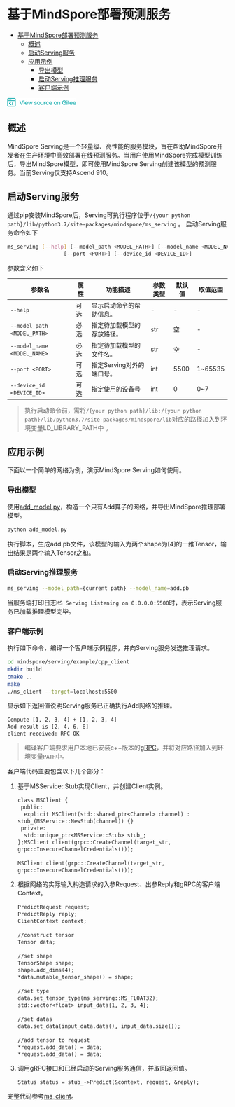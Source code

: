 # 基于MindSpore部署预测服务


<!-- TOC -->
- [基于MindSpore部署预测服务](#基于mindspore部署预测服务)
	- [概述](#概述)
	- [启动Serving服务](#启动serving服务)
	- [应用示例](#应用示例)
		- [导出模型](#导出模型)
		- [启动Serving推理服务](#启动serving推理服务)
		- [客户端示例](#客户端示例)

<!-- /TOC -->
<a href="https://gitee.com/mindspore/docs/blob/master/tutorials/source_zh_cn/advanced_use/serving.md" target="_blank"><img src="../_static/logo_source.png"></a>


## 概述

MindSpore Serving是一个轻量级、高性能的服务模块，旨在帮助MindSpore开发者在生产环境中高效部署在线预测服务。当用户使用MindSpore完成模型训练后，导出MindSpore模型，即可使用MindSpore Serving创建该模型的预测服务。当前Serving仅支持Ascend 910。


## 启动Serving服务
通过pip安装MindSpore后，Serving可执行程序位于`/{your python path}/lib/python3.7/site-packages/mindspore/ms_serving` 。
启动Serving服务命令如下
```bash
ms_serving [--help] [--model_path <MODEL_PATH>] [--model_name <MODEL_NAME>]
                  [--port <PORT>] [--device_id <DEVICE_ID>]
```
参数含义如下

|参数名|属性|功能描述|参数类型|默认值|取值范围|
|---|---|---|---|---|---|
|`--help`|可选|显示启动命令的帮助信息。|-|-|-|
|`--model_path <MODEL_PATH>`|必选|指定待加载模型的存放路径。|str|空|-|
|`--model_name <MODEL_NAME>`|必选|指定待加载模型的文件名。|str|空|-|
|`--port <PORT>`|可选|指定Serving对外的端口号。|int|5500|1~65535|
|`--device_id <DEVICE_ID>`|可选|指定使用的设备号|int|0|0~7|

 > 执行启动命令前，需将`/{your python path}/lib:/{your python path}/lib/python3.7/site-packages/mindspore/lib`对应的路径加入到环境变量LD_LIBRARY_PATH中 。

## 应用示例
下面以一个简单的网络为例，演示MindSpore Serving如何使用。

### 导出模型
使用[add_model.py](https://gitee.com/mindspore/mindspore/blob/master/serving/example/export_model/add_model.py)，构造一个只有Add算子的网络，并导出MindSpore推理部署模型。

```python
python add_model.py
```
执行脚本，生成add.pb文件，该模型的输入为两个shape为[4]的一维Tensor，输出结果是两个输入Tensor之和。

### 启动Serving推理服务
```bash
ms_serving --model_path={current path} --model_name=add.pb
```
当服务端打印日志`MS Serving Listening on 0.0.0.0:5500`时，表示Serving服务已加载推理模型完毕。

### 客户端示例
执行如下命令，编译一个客户端示例程序，并向Serving服务发送推理请求。
```bash
cd mindspore/serving/example/cpp_client
mkdir build
cmake ..
make
./ms_client --target=localhost:5500
```
显示如下返回值说明Serving服务已正确执行Add网络的推理。
```
Compute [1, 2, 3, 4] + [1, 2, 3, 4]
Add result is [2, 4, 6, 8]
client received: RPC OK
```
 > 编译客户端要求用户本地已安装c++版本的[gRPC](https://gRPC.io)，并将对应路径加入到环境变量`PATH`中。

客户端代码主要包含以下几个部分：

1. 基于MSService::Stub实现Client，并创建Client实例。
    ```
    class MSClient {
     public:
      explicit MSClient(std::shared_ptr<Channel> channel) :  stub_(MSService::NewStub(channel)) {}
     private:
      std::unique_ptr<MSService::Stub> stub_;
    };MSClient client(grpc::CreateChannel(target_str, grpc::InsecureChannelCredentials()));
    
    MSClient client(grpc::CreateChannel(target_str, grpc::InsecureChannelCredentials()));
    
    ```
2. 根据网络的实际输入构造请求的入参Request、出参Reply和gRPC的客户端Context。
    ```
    PredictRequest request;
    PredictReply reply;
    ClientContext context;
    
    //construct tensor
    Tensor data;
    
    //set shape
    TensorShape shape;
    shape.add_dims(4);
    *data.mutable_tensor_shape() = shape;
    
    //set type
    data.set_tensor_type(ms_serving::MS_FLOAT32);
    std::vector<float> input_data{1, 2, 3, 4};
    
    //set datas
    data.set_data(input_data.data(), input_data.size());
    
    //add tensor to request
    *request.add_data() = data;
    *request.add_data() = data;
    ```
3. 调用gRPC接口和已经启动的Serving服务通信，并取回返回值。
    ```
    Status status = stub_->Predict(&context, request, &reply);
    ```

完整代码参考[ms_client](https://gitee.com/mindspore/mindspore/blob/master/serving/example/cpp_client/ms_client.cc)。 

